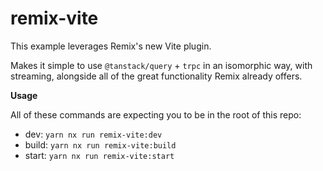 # remix-vite

This example leverages Remix's new Vite plugin.

Makes it simple to use `@tanstack/query` + `trpc` in an isomorphic way, with streaming, alongside all of the great
functionality Remix already offers.

**Usage**

All of these commands are expecting you to be in the root of this repo:

- dev: `yarn nx run remix-vite:dev`
- build: `yarn nx run remix-vite:build`
- start: `yarn nx run remix-vite:start`
